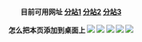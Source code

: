 <center>
<b>目前可用网址<b/>
<a href="https://orangeav.com" target="_blank">分站1</a>
<a href="https://porn777.cc" target="_blank">分站2</a>
<a href="https://weicha.cc" target="_blank">分站3</a>
<br>
<br>
<b>怎么把本页添加到桌面上<b/>
<img src="https://exp-picture.cdn.bcebos.com/586bfdefe07814316308c4d8dc6699cf03536217.jpg">
<img src="https://exp-picture.cdn.bcebos.com/baab2086304861431a6abe858febf6a75e0f5317.jpg">
<img src="https://exp-picture.cdn.bcebos.com/506d92f1d8a72633923a3b57c02c56ee7a7f4417.jpg">
<img src="https://exp-picture.cdn.bcebos.com/3b8fb4d7726b0ce28d59c2bbef781423bfb9b617.jpg">
<img src="https://exp-picture.cdn.bcebos.com/6ca98461862541933b5646b0df1bd10ff326ab17.jpg">
</center>
